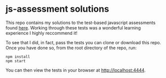 # js-assessment solutions

This repo contains my solutions to the test-based javascript assessments found [here](https://github.com/rmurphey/js-assessment). Working through these tests was a wonderful learning experience I highly reccommend it! 

To see that I did, in fact, pass the tests you can clone or download this repo. Once you have done so, from the root directory of the repo, run:

    npm install
    npm start

You can then view the tests in your browser at
[http://localhost:4444](http://localhost:4444).